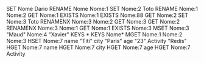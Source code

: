 SET Nome Dario
RENAME Nome Nome:1
SET Nome:2 Toto
RENAME Nome:1 Nome:2
GET Nome:1
EXISTS Nome:1
EXISTS Nome:88
GET Nome:2
SET Nome:3 Toto
RENAMENX Nome:3 Nome:2
GET Nome:3
GET Nome:2
RENAMENX Nome:3 Nome:1
GET Nome:1
EXISTS Nome:3
MSET Nome:3 "Maud" Nome:4 "Xavier"
KEYS *
KEYS Nome*
MGET Nome:1 Nome:2 Nome:3
HSET Nome:7 name "Titi" city "Paris" age "23" Activity "Redis"
HGET Nome:7 name
HGET Nome:7 city
HGET Nome:7 age
HGET Nome:7 Activity
